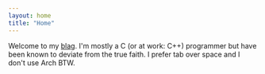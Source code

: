 ```yaml
---
layout: home
title: "Home"
---
```


Welcome to my [blag](https://www.explainxkcd.com/wiki/index.php/148:_Mispronouncing). I'm mostly a C (or at work: C++) programmer but have been known to deviate from the true faith. I prefer tab over space and I don't use Arch BTW.
